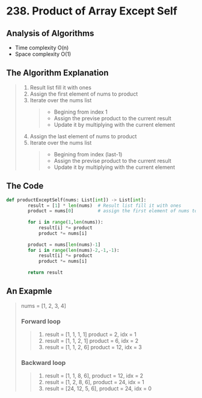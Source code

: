 #  238. Product of Array Except Self
## Analysis of Algorithms
 - Time complexity O(n)
 - Space complexity O(1) 
## The Algorithm Explanation
> 1. Result list fill it with ones
> 2. Assign the first element of nums to product
> 3. Iterate over the nums list
>       > - Begining from index 1
>       > - Assign the previse product to the current result
>       > - Update it by multiplying with the current element
> 4. Assign the last element of nums to product
> 5. Iterate over the nums list
>       > - Begining from index (last-1)
>       > - Assign the previse product to the current result
>       > - Update it by multiplying with the current element


## The Code

```Python
def productExceptSelf(nums: List[int]) -> List[int]:
        result = [1] * len(nums)  # Result list fill it with ones
        product = nums[0]         # assign the first element of nums to product
        
        for i in range(1,len(nums)):
            result[i] *= product
            product *= nums[i]
            
        product = nums[len(nums)-1]
        for i in range(len(nums)-2,-1,-1):
            result[i] *= product
            product *= nums[i]
            
        return result
```
## An Exapmle
>
> nums =  [1, 2, 3, 4]
> 
>   ### Forward loop
>   > 1. result = [1, 1, 1, 1] product = 2, idx = 1
>   > 2. result = [1, 1, 2, 1] product = 6, idx = 2
>   > 3. result = [1, 1, 2, 6] product = 12, idx = 3
> 
>   ### Backward loop
>   > 1. result = [1, 1, 8, 6], product = 12, idx = 2
>   > 2. result = [1, 2, 8, 6], product = 24, idx = 1
>   > 3. result = [24, 12, 5, 6], product = 24, idx = 0


